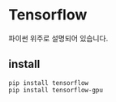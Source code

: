 # Tensorflow
파이썬 위주로 설명되어 있습니다.

## install
```
pip install tensorflow
pip install tensorflow-gpu
```
